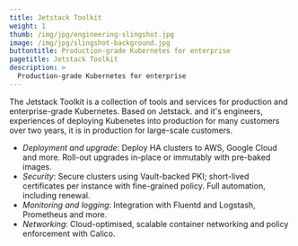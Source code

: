 ```yaml
---
title: Jetstack Toolkit
weight: 1
thumb: /img/jpg/engineering-slingshot.jpg
image: /img/jpg/slingshot-background.jpg
buttontitle: Production-grade Kubernetes for enterprise
pagetitle: Jetstack Toolkit
description: >
  Production-grade Kubernetes for enterprise
---
```


The Jetstack Toolkit is a collection of tools and services for production and enterprise-grade Kubernetes.
Based on Jetstack. and it's engineers, experiences of deploying Kubenetes into production for many customers over two years, it is in production for large-scale customers.

- *Deployment and upgrade*: Deploy HA clusters to AWS, Google Cloud and more. Roll-out upgrades in-place or immutably with pre-baked images.
- *Security*: Secure clusters using Vault-backed PKI; short-lived certificates per instance with fine-grained policy. Full automation, including renewal.
- *Monitoring and logging*: Integration with Fluentd and Logstash, Prometheus and more.
- *Networking*: Cloud-optimised, scalable container networking and policy enforcement with Calico.
